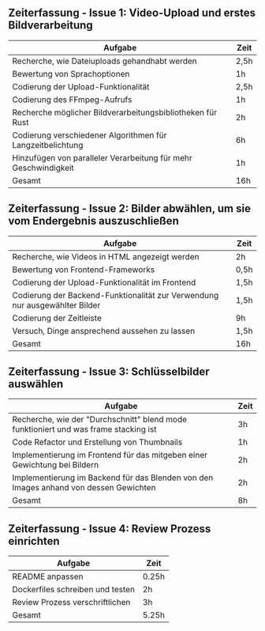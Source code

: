 ## Zeiterfassung - Issue 1: Video-Upload und erstes Bildverarbeitung

| Aufgabe                                                         | Zeit |
| --------------------------------------------------------------- | ---- |
| Recherche, wie Dateiuploads gehandhabt werden                   | 2,5h |
| Bewertung von Sprachoptionen                                    | 1h   |
| Codierung der Upload-Funktionalität                             | 2,5h |
| Codierung des FFmpeg-Aufrufs                                    | 1h   |
| Recherche möglicher Bildverarbeitungsbibliotheken für Rust      | 2h   |
| Codierung verschiedener Algorithmen für Langzeitbelichtung      | 6h   |
| Hinzufügen von paralleler Verarbeitung für mehr Geschwindigkeit | 1h   |
| Gesamt                                                          | 16h  |

## Zeiterfassung - Issue 2: Bilder abwählen, um sie vom Endergebnis auszuschließen

| Aufgabe                                                                     | Zeit |
| --------------------------------------------------------------------------- | ---- |
| Recherche, wie Videos in HTML angezeigt werden                              | 2h   |
| Bewertung von Frontend-Frameworks                                           | 0,5h |
| Codierung der Upload-Funktionalität im Frontend                             | 1,5h |
| Codierung der Backend-Funktionalität zur Verwendung nur ausgewählter Bilder | 1,5h |
| Codierung der Zeitleiste                                                    | 9h   |
| Versuch, Dinge ansprechend aussehen zu lassen                               | 1,5h |
| Gesamt                                                                      | 16h  |

## Zeiterfassung - Issue 3: Schlüsselbilder auswählen

| Aufgabe                                                                               | Zeit |
| ------------------------------------------------------------------------------------- | ---- |
| Recherche, wie der "Durchschnitt" blend mode funktioniert und was frame stacking ist  | 3h   |
| Code Refactor und Erstellung von Thumbnails                                           | 1h   |
| Implementierung im Frontend für das mitgeben einer Gewichtung bei Bildern             | 2h   |
| Implementierung im Backend für das Blenden von den Images anhand von dessen Gewichten | 2h   |
| Gesamt                                                                                | 8h   |

## Zeiterfassung - Issue 4: Review Prozess einrichten
| Aufgabe                          | Zeit  |
| -------------------------------- | ----- |
| README anpassen                  | 0.25h |
| Dockerfiles schreiben und testen | 2h    |
| Review Prozess verschriftlichen  | 3h    |
| Gesamt                           | 5.25h |

